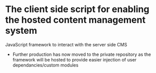 # The client side script for enabling the hosted content management system
JavaScript framework to interact with the server side CMS

- Further production has now moved to the private repository as the framework will be hosted to provide easier injection of user dependancies/custom modules
